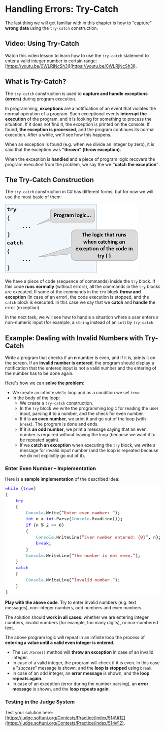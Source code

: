 # Handling Errors: Try-Catch

The last thing we will get familiar with in this chapter is how to "capture" **wrong data** using the `try-catch` construction.

## Video: Using Try-Catch

Watch this video lesson to learn how to use the `try-catch` statement to enter a valid integer number in certain range: [https://youtu.be/0WLRjNcSh3I](https://youtu.be/0WLRjNcSh3I).

## What is Try-Catch?

The `try-catch` construction is used to **capture and handle exceptions \(errors\)** during program execution.

In programming, **exceptions** are a notification of an event that violates the normal operation of a program. Such exceptional events **interrupt the execution** of the program, and it is looking for something to process the situation. If it does not find it, the exception is printed on the console. If found, **the exception is processed**, and the program continues its normal execution. After a while, we'll see how this happens.

When an exception is found \(e.g. when we divide an integer by zero\), it is said that the exception was **"thrown" \(throw exception\)**.

When the exception is **handled** and a piece of program logic recovers the program execution from the problem, we say the we **"catch the exception"**.

## The Try-Catch Construction

The `try-catch` construction in C\# has different forms, but for now we will use the most basic of them:

![](/assets/chapter-7-images/00.Try...catch-01.png)

We have a piece of code \(sequence of commands\) inside the `try` block. If this code **runs normally** \(without errors\), all the commands in the `try` blocks are executed. If some of the commands in the `try` block **throw and exception** \(in case of an error\), the code execution is stopped, and the `catch` block is executed. In this case we say that we **catch** and **handle** the error \(exception\).

In the next task, we will see how to handle a situation where a user enters a non-numeric input \(for example, a `string` instead of an `int`\) by `try-catch`.

## Example: Dealing with Invalid Numbers with Try-Catch

Write a program that checks if an **n** number is even, and if it is, prints it on the screen. If an **invalid number is entered**, the program should display a notification that the entered input is not a valid number and the entering of the number has to be done again.

Here's how we can **solve the problem**:

* We create an infinite `while` loop and as a condition we set `true`.
* In the body of the loop:
  * We create a `try-catch` construction.
  * In the `try` block we write the programming logic for reading the user input, parsing it to a number, and the check for even number.
  * If it is **an even number**, we print it and go out of the loop \(with `break`\). The program is done and ends.
  * If it is **an odd number**, we print a message saying that an even number is required without leaving the loop \(because we want it to be repeated again\).
  * If we **catch an exception** when executing the `try` block, we write a message for invalid input number \(and the loop is repeated because we do not explicitly go out of it\).

### Enter Even Number – Implementation

Here is a **sample implementation** of the described idea:

![](/assets/chapter-7-images/11.Wrong-numbers-try-catch-01.png)

**Play with the above code**. Try to enter invalid numbers \(e.g. text messages\), non-integer numbers, odd numbers and even numbers.

The solution should **work in all cases**: whether we are entering integer numbers, invalid numbers \(for example, too many digits\), or non-numbered text.

The above program logic will repeat in an infinite loop the process of **entering a value until a valid even integer is entered**.

* The `int.Parse()` method will **throw an exception** in case of an invalid integer. 
* In case of a valid integer, the program will check if it is even. In this case a "_success_" message is shown, and the **loop is stopped** using `break`. 
* In case of an odd integer, an **error message** is shown, and the **loop repeats again**. 
* In case of an exception \(error during the number parsing\), an **error message** is shown, and the **loop repeats again**.

### Testing in the Judge System

Test your solution here: [https://judge.softuni.org/Contests/Practice/Index/514\#12](https://judge.softuni.org/Contests/Practice/Index/514#12).
